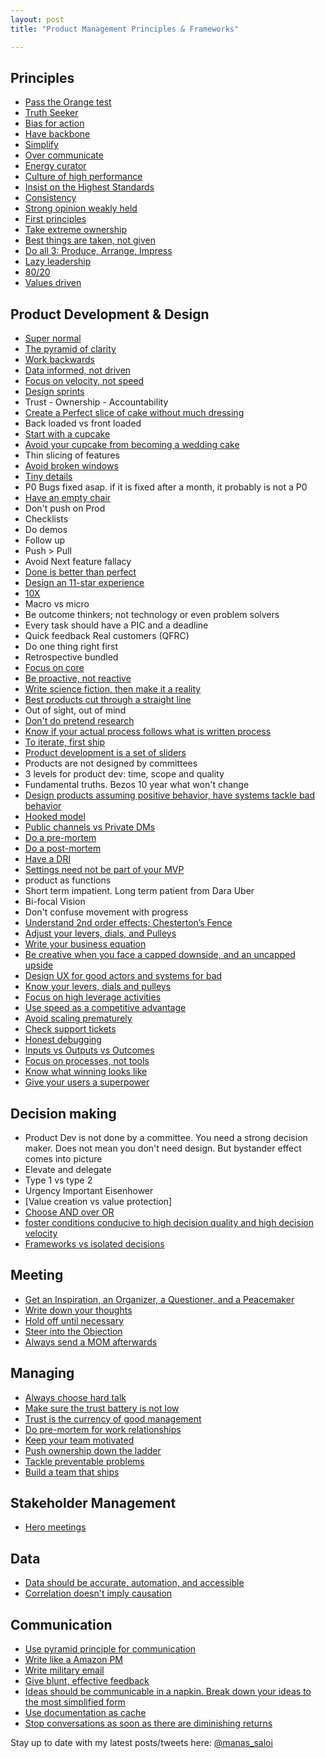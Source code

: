 ```yaml
---
layout: post
title: "Product Management Principles & Frameworks"

---
```


## Principles
- [Pass the Orange test](https://www.intercom.com/blog/the-orange-juice-test/)
- [Truth Seeker](https://www.sachinrekhi.com/the-best-product-managers-are-truth-seekers)
- [Bias for action](https://www.amazon.jobs/en/principles)
- [Have backbone](https://www.amazon.jobs/en/principles)
- [Simplify](https://twitter.com/BrianNorgard/status/1233105282118455296)
- [Over communicate](https://manassaloi.com/2019/08/11/20-lessons-gojek.html)
- [Energy curator](https://manassaloi.com/2020/03/15/energy-curator.html)
- [Culture of high performance](https://hackernoon.com/25-hints-youre-working-on-a-high-performing-team-c4d02f27dd3?source=rss------ux-5)
- [Insist on the Highest Standards](https://www.amazon.jobs/en/principles)
- [Consistency](https://blog.stephsmith.io/how-to-be-great/)
- [Strong opinion weakly held](https://boz.com/articles/strong-opinions)
- [First principles](https://fs.blog/2018/04/first-principles/)
- [Take extreme ownership](https://twitter.com/jeremysliew/status/1098721536507367425)
- [Best things are taken, not given](https://sriramk.com/stuff-ive-learned-at-microsoft)
- [Do all 3: Produce, Arrange, Impress](https://twitter.com/shreyas/status/1256652582447017985)
- [Lazy leadership](https://medium.com/flow/lazy-leadership-8ba19e34f959)
- [80/20](https://manassaloi.com/2020/03/31/80-20.html)
- [Values driven](https://twitter.com/jmspool/status/1028325798384726017)


## Product Development & Design
- [Super normal](https://medium.com/design-philosophy/super-normal-c1d22838572a)
- [The pyramid of clarity](https://wavelength.asana.com/pyramid-clarity-strategic-alignment/)
- [Work backwards](https://www.linkedin.com/pulse/working-backwards-press-release-template-example-ian-mcallister/)
- [Data informed, not driven](https://manassaloi.com/2020/03/02/data-driven.html)
- [Focus on velocity, not speed](https://fs.blog/2018/03/speed-velocity/)
- [Design sprints](https://designsprintkit.withgoogle.com/planning/overview)
- Trust - Ownership - Accountability
- [Create a Perfect slice of cake without much dressing](https://www.mindtheproduct.com/the-power-of-the-perfect-slice/)
- Back loaded vs front loaded
- [Start with a cupcake](https://www.intercom.com/blog/start-with-a-cupcake/)
- [Avoid your cupcake from becoming a wedding cake](https://www.intercom.com/blog/when-a-cupcake-becomes-a-wedding-cake/)
- Thin slicing of features
- [Avoid broken windows](http://www.vanschneider.com/the-broken-window-theory/)
- [Tiny details](https://blog.codinghorror.com/this-is-all-your-app-is-a-collection-of-tiny-details/)
- P0 Bugs fixed asap. if it is fixed after a month, it probably is not a P0
- [Have an empty chair](https://hunterwalk.com/2018/04/01/the-empty-chair-at-the-table-during-meetings-who-should-be-in-the-room-that-isnt/)
- Don't push on Prod
- Checklists
- Do demos
- Follow up
- Push > Pull
- Avoid Next feature fallacy
- [Done is better than perfect](https://www.fastcompany.com/3001533/truth-about-being-done-versus-being-perfect)
- [Design an 11-star experience](https://www.linkedin.com/pulse/how-scale-magical-experience-4-lessons-from-airbnbs-reid-hoffman/)
- [10X](https://manassaloi.com/2020/01/04/add-a-zero.html)
- Macro vs micro
- Be outcome thinkers; not technology or even problem solvers
- Every task should have a PIC and a deadline
- Quick feedback Real customers (QFRC)
- Do one thing right first
- Retrospective bundled
- [Focus on core](https://twitter.com/BrianNorgard/status/1171236233411870720)
- [Be proactive, not reactive](https://twitter.com/ShaneAParrish/status/988435595776049152)
- [Write science fiction, then make it a reality](https://manassaloi.com/booksummaries/2016/06/06/always-day-one-alex.html)
- [Best products cut through a straight line](https://twitter.com/BrianNorgard/status/1037772321975484416)
- Out of sight, out of mind
- [Don't do pretend research](https://twitter.com/jasonfried/status/935617786730213376)
- [Know if your actual process follows what is written process](https://twitter.com/ReinH/status/986037836603260928)
- [To iterate, first ship](https://twitter.com/jasonfried/status/935555293014036480)
- [Product development is a set of sliders](https://twitter.com/BrianNorgard/status/1097197234439872512)
- Products are not designed by committees
- 3 levels for product dev: time, scope and quality
- Fundamental truths. Bezos 10 year what won't change
- [Design products assuming positive behavior, have systems tackle bad behavior](https://twitter.com/vikramadhiman/status/1105853246793342976)
- [Hooked model](https://manassaloi.com/2017/08/15/tez-50-million-sauce.html)
- [Public channels vs Private DMs](https://twitter.com/noah_weiss/status/1108748545224515585)
- [Do a pre-mortem](https://hunterwalk.com/2012/04/23/the-premortem-preventing-failure-before-you-fail/)
- [Do a post-mortem]()
- [Have a DRI](https://about.gitlab.com/handbook/people-group/directly-responsible-individuals/)
- [Settings need not be part of your MVP](https://twitter.com/DavidSacks/status/1172978856883417088)
- product as functions
- Short term impatient. Long term patient from Dara Uber
- Bi-focal Vision
- Don't confuse movement with progress
- [Understand 2nd order effects; Chesterton’s Fence](https://fs.blog/2020/03/chestertons-fence/)
- [Adjust your levers, dials, and Pulleys](https://manassaloi.com/2020/02/18/levers-dials-pulleys.html)
- [Write your business equation](https://manassaloi.com/2020/02/04/swiggy-tinyowl-foodpanda.html)
- [Be creative when you face a capped downside, and an uncapped upside](https://news.ycombinator.com/item?id=22579240)
- [Design UX for good actors and systems for bad](https://mobile.twitter.com/vikramadhiman/status/1105853246793342976?s=19)
- [Know your levers, dials and pulleys](https://manassaloi.com/2020/02/18/levers-dials-pulleys.html)
- [Focus on high leverage activities](https://manassaloi.com/2020/01/09/high-leverage-activity.html)
- [Use speed as a competitive advantage](https://manassaloi.com/2018/07/22/speed-as-a-competitive-advantage.html)
- [Avoid scaling prematurely](https://manassaloi.com/2017/08/12/premature-scaling-will-kill-your-start-up.html)
- [Check support tickets](https://twitter.com/garrytan/status/1134939756255535104)
- [Honest debugging](https://twitter.com/cocoaphony/status/1224364439429881856)
- [Inputs vs Outputs vs Outcomes](https://twitter.com/Padday/status/1219645868980211712)
- [Focus on processes, not tools](https://manassaloi.com/2020/03/07/on-tools.html)
- [Know what winning looks like](https://manassaloi.com/2020/03/30/vision-winning.html)
- [Give your users a superpower](https://manassaloi.com/2020/04/15/user-superpower.html)

## Decision making
- Product Dev is not done by a committee. You need a strong decision maker. Does not mean you don't need design. But bystander effect comes into picture
- Elevate and delegate
- Type 1 vs type 2
- Urgency Important Eisenhower
- [Value creation vs value protection]
- [Choose AND over OR](https://twitter.com/anguyenrex/status/1093128951101341697)
- [foster conditions conducive to high decision quality and high decision velocity](https://medium.com/@johnpcutler/decision-quality-decision-velocity-f99bb01d3afc)
- [Frameworks vs isolated decisions](https://twitter.com/ianmcall/status/971420983134318592)


## Meeting
- [Get an Inspiration, an Organizer, a Questioner, and a Peacemaker](https://twitter.com/manas_saloi/status/1259492462092926977)
- [Write down your thoughts](https://twitter.com/nrmehta/status/1069805106021851136)
- [Hold off until necessary](https://twitter.com/ViableBen/status/1074473220198166528)
- [Steer into the Objection](https://manassaloi.com/2020/02/22/steer-into-objection.html)
- [Always send a MOM afterwards](https://manassaloi.com/2020/03/22/mom-update.html)

## Managing
- [Always choose hard talk](https://medium.com/craft-ventures/happy-talk-versus-hard-talk-d2b9585597)
- [Make sure the trust battery is not low](https://firstround.com/review/use-this-equation-to-determine-diagnose-and-repair-trust/)
- [Trust is the currency of good management](https://twitter.com/marcprecipice/status/791738151051988993)
- [Do pre-mortem for work relationships](https://medium.com/swlh/what-could-go-wrong-conducting-pre-mortems-on-your-work-relationships-fc25f88c2e31)
- [Keep your team motivated](https://twitter.com/mwseibel/status/1096436630347407360)
- [Push ownership down the ladder](https://twitter.com/tacertain/status/1166039964582199297)
- [Tackle preventable problems](https://twitter.com/shreyas/status/1218724150312751104)
- [Build a team that ships](https://nav.al/build-a-team-that-ships)

## Stakeholder Management
- [Hero meetings](https://twitter.com/sriramk/status/1226959362918215680)

## Data
- [Data should be accurate, automation, and accessible](https://mixpanel.com/innovators/the-3-as-of-becoming-a-data-driven-organization/)
- [Correlation doesn't imply causation](https://amplitude.com/blog/2017/01/19/causation-correlation)

## Communication
- [Use pyramid principle for communication](https://medium.com/lessons-from-mckinsey/the-pyramid-principle-f0885dd3c5c7)
- [Write like a Amazon PM](https://mobile.twitter.com/destraynor/status/1258372157706510336)
- [Write military email](https://hbr.org/2016/11/how-to-write-email-with-military-precision)
- [Give blunt, effective feedback](https://wavelength.asana.com/workstyle-effective-feedback/)
- [Ideas should be communicable in a napkin. Break down your ideas to the most simplified form](https://twitter.com/DavidSacks/status/475073311383105536)
- [Use documentation as cache](https://manassaloi.com/2020/04/19/documentation-cache.html)
- [Stop conversations as soon as there are diminishing returns](https://twitter.com/scottbelsky/status/1024672328284684290)

Stay up to date with my latest posts/tweets here: [@manas_saloi](http://twitter.com/manas_saloi)
